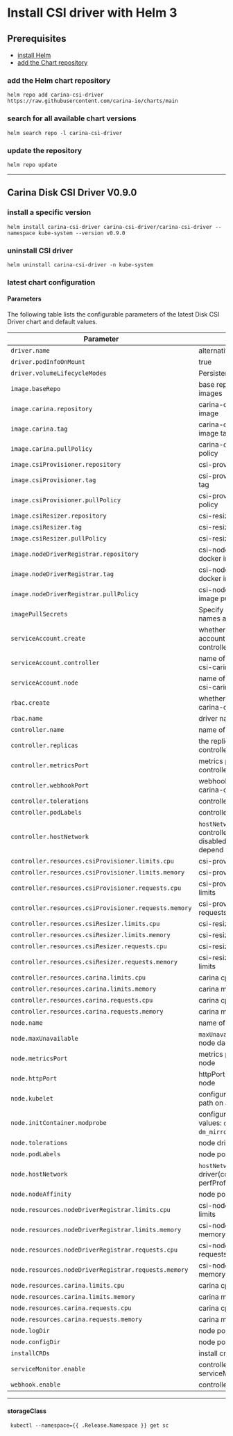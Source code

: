 # Install CSI driver with Helm 3

## Prerequisites

- [install Helm](https://helm.sh/docs/intro/quickstart/#install-helm)
- [add the Chart repository](#add-the-helm-chart-repository)

### add the Helm chart repository

```console
helm repo add carina-csi-driver https://raw.githubusercontent.com/carina-io/charts/main
```

### search for all available chart versions

```console
helm search repo -l carina-csi-driver
```

### update the repository

```console
helm repo update
```

---

## Carina Disk CSI Driver V0.9.0

### install a specific version

```console
helm install carina-csi-driver carina-csi-driver/carina-csi-driver --namespace kube-system --version v0.9.0
```

### uninstall CSI driver

```console
helm uninstall carina-csi-driver -n kube-system
```

### latest chart configuration

#### Parameters

The following table lists the configurable parameters of the latest  Disk CSI Driver chart and default values.

| Parameter                                         | Description                                                                                                | Default                                                      |
| ------------------------------------------------- |------------------------------------------------------------------------------------------------------------| ------------------------------------------------------------ |
| `driver.name`                                     | alternative driver name                                                                                    | `csi.carina.com` |
| `driver.podInfoOnMount`                           | true                                                                                                       | `true` |
| `driver.volumeLifecycleModes`                     | Persistent                                                                                                 | `Persistent` |
| `image.baseRepo`                                  | base repository of driver images                                                                           | `registry.cn-hangzhou.aliyuncs.com/carina` |
| `image.carina.repository`                         | carina-csi-driver docker image                                                                             | `/carina`   |
| `image.carina.tag`                                | carina-csi-driver docker image tag                                                                         | `latest`  |
| `image.carina.pullPolicy`                         | carina-csi-driver image pull policy                                                                        | `IfNotPresent`   |
| `image.csiProvisioner.repository`                 | csi-provisioner docker image                                                                               | `/csi-provisioner`  |
| `image.csiProvisioner.tag`                        | csi-provisioner docker image tag                                                                           | `v2.1.0`  |
| `image.csiProvisioner.pullPolicy`                 | csi-provisioner image pull policy                                                                          | `IfNotPresent`  |
| `image.csiResizer.repository`                     | csi-resizer docker image                                                                                   | `/csi-resizer`    |
| `image.csiResizer.tag`                            | csi-resizer docker image tag                                                                               | `v1.1.0`         |
| `image.csiResizer.pullPolicy`                     | csi-resizer image pull policy                                                                              | `IfNotPresent`        |
| `image.nodeDriverRegistrar.repository`            | csi-node-driver-registrar docker image                                                                     | `/csi-node-driver-registrar` |
| `image.nodeDriverRegistrar.tag`                   | csi-node-driver-registrar docker image tag                                                                 | `v2.1.0`                   |
| `image.nodeDriverRegistrar.pullPolicy`            | csi-node-driver-registrar image pull policy                                                                | `IfNotPresent`              |
| `imagePullSecrets`                                | Specify docker-registry secret names as an array                                                           | []         |
| `serviceAccount.create`                           | whether create service account of csi-carina-controller, csi-carina-node                                   | `true`   |                                                |
| `serviceAccount.controller`                       | name of service account for csi-carina-controller                                                          | `carina-csi-controller`       |
| `serviceAccount.node`                             | name of service account for csi-carina-node                                                                | `carina-csi-node`         |
| `rbac.create`                                     | whether create rbac of csi-carina-controller                                                               | `true`           |
| `rbac.name`                                       | driver name in rbac role                                                                                   | `carina`         |
| `controller.name`                                 | name of driver deployment                                                                                  | `csi-carina-controller` |
| `controller.replicas`                             | the replicas of csi-carina-controller                                                                      | `2`           |
| `controller.metricsPort`                          | metrics port of csi-carina-controller                                                                      | `29604`         |
| `controller.webhookPort`                          | webhookPort port of csi-carina-controller                                                                  | `8443`         |
| `controller.tolerations`                          | controller pod tolerations                                                                                 |     |
| `controller.podLabels`                            | controller pod podLabels                                                                                   |     |
| `controller.hostNetwork`                          | `hostNetwork` setting on controller driver(could be disabled if controller does not depend on MSI setting) | `true`     | `true`, `false`
| `controller.resources.csiProvisioner.limits.cpu`      | csi-provisioner cpu limits                                                                                 | 200m                                                           |
| `controller.resources.csiProvisioner.limits.memory`   | csi-provisioner memory limits                                                                              | 500Mi                                                          |
| `controller.resources.csiProvisioner.requests.cpu`    | csi-provisioner cpu requests limits                                                                        | 10m                                                            |
| `controller.resources.csiProvisioner.requests.memory` | csi-provisioner memory requests limits                                                                     | 20Mi                                                           |
| `controller.resources.csiResizer.limits.cpu`          | csi-resizer cpu limits                                                                                     | 200m                                                           |
| `controller.resources.csiResizer.limits.memory`       | csi-resizer memory limits                                                                                  | 500Mi                                                          |
| `controller.resources.csiResizer.requests.cpu`        | csi-resizer cpu requests limits                                                                            | 10m                                                            |
| `controller.resources.csiResizer.requests.memory`     | csi-resizer memory requests limits                                                                         | 20Mi                                                           |
| `controller.resources.carina.limits.cpu`           | carina cpu limits                                                                                          | 300m                                                           |
| `controller.resources.carina.limits.memory`        | carina memory limits                                                                                       | 500Mi                                                          |
| `controller.resources.carina.requests.cpu`         | carina cpu requests limits                                                                                 | 10m                                                            |
| `controller.resources.carina.requests.memory`      | carina memory requests limits                                                                              | 20Mi    |
| `node.name`                                       | name of driver daemonset                                                                                   |`csi-carina-node`       |
| `node.maxUnavailable`                             | `maxUnavailable` value of driver node daemonset                                                            | `1`
| `node.metricsPort`                                | metrics port of csi-carina-node                                                                            |`29091`         |
| `node.httpPort`                                   | httpPort port of csi-carina-node                                                                           |`29090`           |
| `node.kubelet`                                   | configure kubelet directory path on  agent node                                                            | `/var/lib/kubelet`        |
| `node.initContainer.modprobe`                    | configure lib module(available values: `dm_snapshot`, `dm_mirror`,`dm_thin_pool`,`bcache`)                 | `dm_snapshot`, `dm_mirror`,`dm_thin_pool`   |
| `node.tolerations`                               | node driver tolerations                                                                                    |      |
| `node.podLabels`                                 | node pod podLabels                                                                                         |        |
| `node.hostNetwork`                               | `hostNetwork` setting on  node driver(could be disabled if perfProfile is `none`)                          | `true`           | `true`, `false`
| `node.nodeAffinity`                                 | node pod nodeAffinity                                                                                      |                                                              |
| `node.resources.nodeDriverRegistrar.limits.cpu`       | csi-node-driver-registrar cpu limits                                                                       | 200m                                                           |
| `node.resources.nodeDriverRegistrar.limits.memory`    | csi-node-driver-registrar memory limits                                                                    | 100Mi                                                          |
| `node.resources.nodeDriverRegistrar.requests.cpu`     | csi-node-driver-registrar cpu requests limits                                                              | 10m                                                            |
| `node.resources.nodeDriverRegistrar.requests.memory`  | csi-node-driver-registrar memory requests limits                                                           | 20Mi                                                           |
| `node.resources.carina.limits.cpu`                 | carina cpu limits                                                                                          | 200m         |
| `node.resources.carina.limits.memory`              | carina memory limits                                                                                       | 200Mi           |
| `node.resources.carina.requests.cpu`               | carina cpu requests limits                                                                                 | 10m            |
| `node.resources.carina.requests.memory`            | carina memory requests limits                                                                              | 20Mi         |
| `node.logDir`                                      | node pod logDir                                                                                            |/var/log/carina/  |
| `node.configDir`                                   | node pod configDir                                                                                         |/etc/carina      |
| `installCRDs`                                      | install crd                                                                                                |true  |      |
| `serviceMonitor.enable`                            | controller minitor serviceMonitor                                                                          |true  |      |
| `webhook.enable`                                   | controller webhook                                                                                         |true  |      |
---

#### storageClass

```console
 kubectl --namespace={{ .Release.Namespace }} get sc 
```
